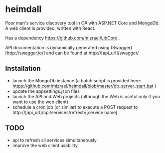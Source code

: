 # heimdall
Poor man's service discovery tool in C# with ASP.NET Core and MongoDb. A web client is provided, written with React.

Has a dependency https://github.com/mizrael/LibCore .

API documentation is dynamically generated using (Swagger)[http://swagger.io/] and can be found at http://[api_url]/swagger/ 

## Installation
* launch the MongoDb instance (a batch script is provided here: https://github.com/mizrael/heimdall/blob/master/db_server_start.bat )
* update the appsettings.json files
* launch the API and Web projects (although the Web is useful only if you want to use the web client)
* schedule a cron job (or similar) to execute a POST request to http://[api_url]/api/services/refresh/[service name]

## TODO
* api to refresh all services simultaneously
* improve the web client usability